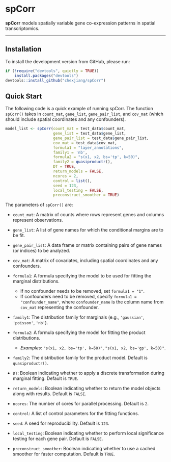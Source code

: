 # spCorr

**spCorr** models spatially variable gene co-expression patterns in spatial transcriptomics.

---

## Installation<a name="installation-"></a>

To install the development version from GitHub, please run:

```r
if (!require("devtools", quietly = TRUE))
    install.packages("devtools")
devtools::install_github("chexjiang/spCorr")
```

## Quick Start<a name="quick-start"></a>

The following code is a quick example of running spCorr. The function `spCorr()` takes in `count_mat`, `gene_list`, `gene_pair_list`, and `cov_mat` (which should include spatial coordinates and any confounders).


``` r
model_list <- spCorr(count_mat = test_data$count_mat,
                     gene_list = test_data$gene_list,
                     gene_pair_list = test_data$gene_pair_list,
                     cov_mat = test_data$cov_mat,
                     formula1 = "layer_annotations",
                     family1 = 'nb',
                     formula2 = "s(x1, x2, bs='tp', k=50)",
                     family2 = quasiproductr(),
                     DT = TRUE,
                     return_models = FALSE,
                     ncores = 2,
                     control = list(),
                     seed = 123,
                     local_testing = FALSE,
                     preconstruct_smoother = TRUE)
```

The parameters of `spCorr()` are:

- `count_mat`: A matrix of counts where rows represent genes and columns represent observations.

- `gene_list`: A list of gene names for which the conditional margins are to be fit.

- `gene_pair_list`: A data frame or matrix containing pairs of gene names (or indices) to be analyzed.

- `cov_mat`: A matrix of covariates, including spatial coordinates and any confounders.

- `formula1`: A formula specifying the model to be used for fitting the marginal distributions.  
    - If no confounder needs to be removed, set `formula1 = "1"`.  
    - If confounders need to be removed, specify `formula1 = "confounder_name"`, where `confounder_name` is the column name from `cov_mat` representing the confounder.

- `family1`: The distribution family for marginals (e.g., `'gaussian'`, `'poisson'`, `'nb'`).  

- `formula2`: A formula specifying the model for fitting the product distributions.  
    - *Examples*: `"s(x1, x2, bs='tp', k=50)"`, `"s(x1, x2, bs='gp', k=50)"`.

- `family2`:  The distribution family for the product model.  Default is `quasiproductr()`.

- `DT`: Boolean indicating whether to apply a discrete transformation during marginal fitting. Default is `TRUE`.

- `return_models`: Boolean indicating whether to return the model objects along with results. Default is `FALSE`.

- `ncores`: The number of cores for parallel processing. Default is `2`. 

- `control`: A list of control parameters for the fitting functions.

- `seed`: A seed for reproducibility. Default is `123`.

- `local_testing`: Boolean indicating whether to perform local significance testing for each gene pair. Default is `FALSE`.

- `preconstruct_smoother`: Boolean indicating whether to use a cached smoother for faster computation. Default is `TRUE`.

